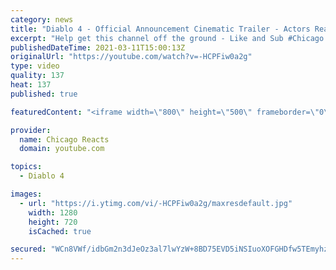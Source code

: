 ```yaml
---
category: news
title: "Diablo 4 - Official Announcement Cinematic Trailer - Actors React"
excerpt: "Help get this channel off the ground - Like and Sub #Chicago #Blind #React."
publishedDateTime: 2021-03-11T15:00:13Z
originalUrl: "https://youtube.com/watch?v=-HCPFiw0a2g"
type: video
quality: 137
heat: 137
published: true

featuredContent: "<iframe width=\"800\" height=\"500\" frameborder=\"0\" src=\"https://www.youtube.com/embed/-HCPFiw0a2g\" allow=\"accelerometer; autoplay; encrypted-media; gyroscope; picture-in-picture\" allowfullscreen></iframe>"

provider:
  name: Chicago Reacts
  domain: youtube.com

topics:
  - Diablo 4

images:
  - url: "https://i.ytimg.com/vi/-HCPFiw0a2g/maxresdefault.jpg"
    width: 1280
    height: 720
    isCached: true

secured: "WCn8VWf/idbGm2n3dJeOz3al7lwYzW+8BD75EVD5iNSIuoXOFGHDfw5TEmyhzmIilUyNXTJkX1GBWbhi579DFYXBC3hJ/aI7GVEh9Vlm+JjOWys+H2yx/N51fnEXv8NU7/J7VgLWlo0qJ7iMb2yNZa7hiYGjq4fLn1Ps6FbSLV0WFtJyOIwOduoT+HuY2IcM5JILUjvvMBihaNS//kzP6TsG1kGqpIPkJibvtTSLdYAbm70zds1yoNNtIpnelC8DjuutUOFd+c9fQ+p73csTTcgL3vUhUT7YhkFAbF8tn88/+7tRUqTB1+NGjw0NdSxLHCm3lBzTF9n7RVKMfnNx5WFM6aONhP4tcesfapMWJEnXYdI8DMtTSp8b3QSrLgu9MoiDkbzpDQPGEy2uGcP/RD1mJsoXnLz56SrI2Mzpd+Cj5QiUTylbAbvysYvt5PRp;Oh/8yq6h73Xds+X7j3Z39A=="
---
```


